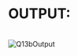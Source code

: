 # OUTPUT:
<br> ![Q13bOutput](https://user-images.githubusercontent.com/68191677/126604910-c5aab764-3c5e-4e6b-bf19-f671c8db08df.png)
<br/>
